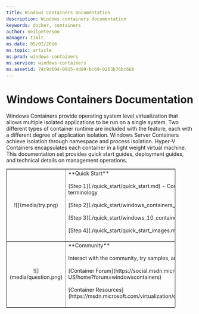 ```yaml
---
title: Windows Containers Documentation
description: Windows containers documentation
keywords: docker, containers
author: neilpeterson
manager: timlt
ms.date: 05/02/2016
ms.topic: article
ms.prod: windows-containers
ms.service: windows-containers
ms.assetid: 74c9d604-0915-4d89-bc69-0263b76bc66b
---
```


# Windows Containers Documentation

Windows Containers provide operating system level virtualization that allows multiple isolated applications to be run on a single system. Two different types of container runtime are included with the feature, each with a different degree of application isolation. Windows Server Containers achieve isolation through namespace and process isolation. Hyper-V Containers encapsulates each container in a light weight virtual machine. This documentation set provides quick start guides, deployment guides, and technical details on management operations.

<table border="1" style="background-color:FFFFCC;border-collapse:collapse;border:1px solid FFCC00;color:000000;width:90%" cellpadding="25" cellspacing="5">
<tr>
<td ><center>![](media/try.png)</center></td>
<td>**Quick Start**<br /><br />
[Step 1](./quick_start/quick_start.md) - Container concepts and terminology<br /><br />
[Step 2](./quick_start/windows_containers_101.md) - Windows Server<br /><br />
[Step 3](./quick_start/windows_10_containers_101.md) - Windows 10<br /><br />
[Step 4](./quick_start/quick_start_images.md) - Create Container Images<br /><br />
</td>
</tr>
<tr>
<td ><center>![](media/question.png)</center></td>
<td>**Community**<br /><br />
Interact with the community, try samples, and find additional resources.<br /><br />
[Container Forum](https://social.msdn.microsoft.com/Forums/en-US/home?forum=windowscontainers)<br /><br /></li>
[Container Resources](https://msdn.microsoft.com/virtualization/community/community_overview)<br /><br /></li>
</td>
</tr>
</table>

